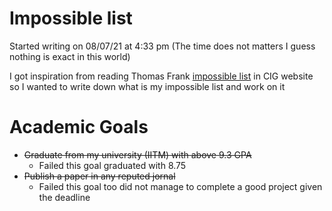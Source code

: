 # Impossible list 

Started writing on 08/07/21 at 4:33 pm (The time does not matters I guess nothing is exact in this world)

I got inspiration from reading Thomas Frank [impossible list](https://collegeinfogeek.com/about/meet-the-author/my-impossible-list/) in CIG website so I wanted to write down what is my impossible list and work on it


# Academic Goals
* ~~Graduate from my university (IITM) with above 9.3 GPA~~
  * Failed this goal graduated with 8.75  
* ~~Publish a paper in any reputed jornal~~
  * Failed this goal too did not manage to complete a good project given the deadline
